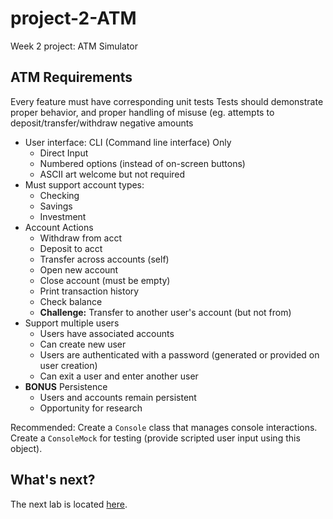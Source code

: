 # project-2-ATM
Week 2 project: ATM Simulator

## ATM Requirements

Every feature must have corresponding unit tests
Tests should demonstrate proper behavior, and proper handling of misuse (eg. attempts to deposit/transfer/withdraw negative amounts

- User interface: CLI (Command line interface) Only
  - Direct Input
  - Numbered options (instead of on-screen buttons)
  - ASCII art welcome but not required
- Must support account types:
  - Checking
  - Savings
  - Investment
- Account Actions
  - Withdraw from acct
  - Deposit to acct
  - Transfer across accounts (self)
  - Open new account
  - Close account (must be empty)
  - Print transaction history
  - Check balance
  - **Challenge:** Transfer to another user's account (but not from)
- Support multiple users
  - Users have associated accounts
  - Can create new user
  - Users are authenticated with a password (generated or provided on user creation)
  - Can exit a user and enter another user
- **BONUS** Persistence
  - Users and accounts remain persistent
  - Opportunity for research


Recommended:
Create a `Console` class that manages console interactions.
Create a `ConsoleMock` for testing (provide scripted user input using this object).

## What's next?
The next lab is located [here](https://github.com/Zipcoder/ZCW-MesoLabs-OOP-BankAccountManager).


